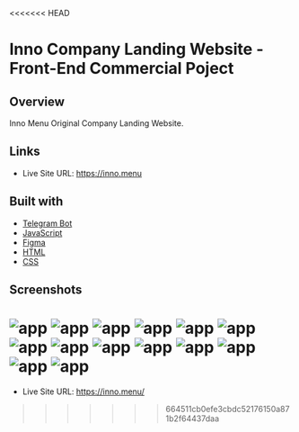 <<<<<<< HEAD
# Inno Company Landing Website - Front-End Commercial Poject

## Overview

Inno Menu Original Company Landing Website.

## Links

- Live Site URL: https://inno.menu

## Built with

- [Telegram Bot](https://core.telegram.org/bots/api)
- [JavaScript](https://developer.mozilla.org/en-US/docs/Web/JavaScript)
- [Figma](https://www.figma.com/)
- [HTML](https://developer.mozilla.org/en-US/docs/Web/HTML)
- [CSS](https://developer.mozilla.org/en-US/docs/Web/CSS)

## Screenshots

![app](https://github.com/MustafaJohnny/Inno-Landing-Spanish/blob/master/Images/1.png?raw=true)
![app](https://github.com/MustafaJohnny/Inno-Landing-Spanish/blob/master/Images/2.png?raw=true)
![app](https://github.com/MustafaJohnny/Inno-Landing-Spanish/blob/master/Images/3.png?raw=true)
![app](https://github.com/MustafaJohnny/Inno-Landing-Spanish/blob/master/Images/4.png?raw=true)
![app](https://github.com/MustafaJohnny/Inno-Landing-Spanish/blob/master/Images/5.png?raw=true)
![app](https://github.com/MustafaJohnny/Inno-Landing-Spanish/blob/master/Images/6.png?raw=true)
![app](https://github.com/MustafaJohnny/Inno-Landing-Spanish/blob/master/Images/7.png?raw=true)
![app](https://github.com/MustafaJohnny/Inno-Landing-Spanish/blob/master/Images/8.png?raw=true)
![app](https://github.com/MustafaJohnny/Inno-Landing-Spanish/blob/master/Images/9.png?raw=true)
![app](https://github.com/MustafaJohnny/Inno-Landing-Spanish/blob/master/Images/10.png?raw=true)
![app](https://github.com/MustafaJohnny/Inno-Landing-Spanish/blob/master/Images/11.png?raw=true)
![app](https://github.com/MustafaJohnny/Inno-Landing-Spanish/blob/master/Images/12.png?raw=true)
![app](https://github.com/MustafaJohnny/Inno-Landing-Spanish/blob/master/Images/13.png?raw=true)
![app](https://github.com/MustafaJohnny/Inno-Landing-Spanish/blob/master/Images/14.png?raw=true)
=======
- Live Site URL: https://inno.menu/
>>>>>>> 664511cb0efe3cbdc52176150a871b2f64437daa
